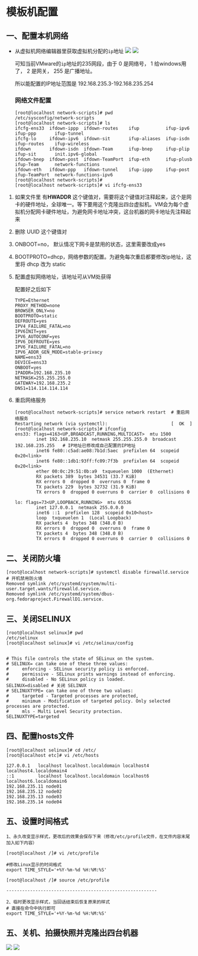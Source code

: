 # 模板机配置

## 一、配置本机网络
+ 从虚拟机网络编辑器里获取虚拟机分配的`ip`地址
  ![](./doc/虚拟网络编辑器.png)
  ![](./doc/VMnet8.png)

  可知当前VMware的`ip`地址的235网段，由于 0 是网络号， 1 给windows用了， 2 是网关， 255 是广播地址。

  所以能配置的IP地址范围是 192.168.235.3-192.168.235.254
  
  ### 网络文件配置
  
  ```shell
  [root@localhost network-scripts]# pwd
  /etc/sysconfig/network-scripts
  [root@localhost network-scripts]# ls
  ifcfg-ens33  ifdown-ippp  ifdown-routes    ifup          ifup-ipv6   ifup-ppp       ifup-tunnel
  ifcfg-lo     ifdown-ipv6  ifdown-sit       ifup-aliases  ifup-isdn   ifup-routes    ifup-wireless
  ifdown       ifdown-isdn  ifdown-Team      ifup-bnep     ifup-plip   ifup-sit       init.ipv6-global
  ifdown-bnep  ifdown-post  ifdown-TeamPort  ifup-eth      ifup-plusb  ifup-Team      network-functions
  ifdown-eth   ifdown-ppp   ifdown-tunnel    ifup-ippp     ifup-post   ifup-TeamPort  network-functions-ipv6
  [root@localhost network-scripts]#
  [root@localhost network-scripts]# vi ifcfg-ens33
  ```

1. 如果文件里 有**HWADDR** 这个键值对，需要将这个键值对注释起来，这个是网卡的硬件地址，全球唯一。等下要用这个克隆出四台虚拟机。VM会为每个虚拟机分配网卡硬件地址，为避免网卡地址冲突，这台机器的网卡地址先注释起来

2. 删除 UUID 这个键值对

3. ONBOOT=no， 默认情况下网卡是禁用的状态，这里需要改成yes

4. BOOTPROTO=dhcp，网络参数的配置。为避免每次重启都要修改ip地址，这里将 dhcp 改为 static

5. 配置虚拟网络地址，该地址可从VM处获得
   
   配置好之后如下

   ```shell
   TYPE=Ethernet
   PROXY_METHOD=none
   BROWSER_ONLY=no
   BOOTPROTO=static
   DEFROUTE=yes
   IPV4_FAILURE_FATAL=no
   IPV6INIT=yes
   IPV6_AUTOCONF=yes
   IPV6_DEFROUTE=yes
   IPV6_FAILURE_FATAL=no
   IPV6_ADDR_GEN_MODE=stable-privacy
   NAME=ens33
   DEVICE=ens33
   ONBOOT=yes
   IPADDR=192.168.235.10
   NETMASK=255.255.255.0
   GATEWAY=192.168.235.2
   DNS1=114.114.114.114
   ```
   
6. 重启网络服务

   ```
   [root@localhost network-scripts]# service network restart  # 重启网络服务
   Restarting network (via systemctl):                        [  OK  ]
   [root@localhost network-scripts]# ifconfig
   ens33: flags=4163<UP,BROADCAST,RUNNING,MULTICAST>  mtu 1500
           inet 192.168.235.10  netmask 255.255.255.0  broadcast 192.168.235.255   # IP地址已修改成自己配置的IP地址
           inet6 fe80::c5ad:ae08:7b1d:5aec  prefixlen 64  scopeid 0x20<link>
           inet6 fe80::1db1:93ff:fc09:7f3b  prefixlen 64  scopeid 0x20<link>
           ether 00:0c:29:51:0b:a9  txqueuelen 1000  (Ethernet)
           RX packets 389  bytes 34531 (33.7 KiB)
           RX errors 0  dropped 0  overruns 0  frame 0
           TX packets 229  bytes 32732 (31.9 KiB)
           TX errors 0  dropped 0 overruns 0  carrier 0  collisions 0
   
   lo: flags=73<UP,LOOPBACK,RUNNING>  mtu 65536
           inet 127.0.0.1  netmask 255.0.0.0
           inet6 ::1  prefixlen 128  scopeid 0x10<host>
           loop  txqueuelen 1  (Local Loopback)
           RX packets 4  bytes 348 (348.0 B)
           RX errors 0  dropped 0  overruns 0  frame 0
           TX packets 4  bytes 348 (348.0 B)
           TX errors 0  dropped 0 overruns 0  carrier 0  collisions 0
   ```

## 二、关闭防火墙

```shell
[root@localhost network-scripts]# systemctl disable firewalld.service  # 开机禁用防火墙
Removed symlink /etc/systemd/system/multi-user.target.wants/firewalld.service.
Removed symlink /etc/systemd/system/dbus-org.fedoraproject.FirewallD1.service.
```

## 三、关闭SELINUX

```shell
[root@localhost selinux]# pwd
/etc/selinux
[root@localhost selinux]# vi /etc/selinux/config 


# This file controls the state of SELinux on the system.
# SELINUX= can take one of these three values:
#     enforcing - SELinux security policy is enforced.
#     permissive - SELinux prints warnings instead of enforcing.
#     disabled - No SELinux policy is loaded.
SELINUX=disabled # 关闭 SELINUX
# SELINUXTYPE= can take one of three two values:
#     targeted - Targeted processes are protected,
#     minimum - Modification of targeted policy. Only selected processes are protected.
#     mls - Multi Level Security protection.
SELINUXTYPE=targeted

```

## 四、配置hosts文件

```shell
[root@localhost selinux]# cd /etc/
[root@localhost etc]# vi /etc/hosts

127.0.0.1   localhost localhost.localdomain localhost4 localhost4.localdomain4
::1         localhost localhost.localdomain localhost6 localhost6.localdomain6
192.168.235.11 node01
192.168.235.12 node02
192.168.235.13 node03
192.168.235.14 node04
```

## 五、设置时间格式

```shell
1、永久改变显示样式，更改后的效果会保存下来（修改/etc/profile文件，在文件内容末尾加入如下内容）

[root@localhost /]# vi /etc/profile

#修改Linux显示的时间格式
export TIME_STYLE='+%Y-%m-%d %H:%M:%S'

[root@localhost /]# source /etc/profile

---------------------------------------------------------

2、临时更改显示样式，当回话结束后恢复原来的样式
# 直接在命令中执行即可
export TIME_STYLE='+%Y-%m-%d %H:%M:%S'
```

## 五、关机、拍摄快照并克隆出四台机器

![](./doc/拍摄快照.png)
![](./doc/克隆快照.png)